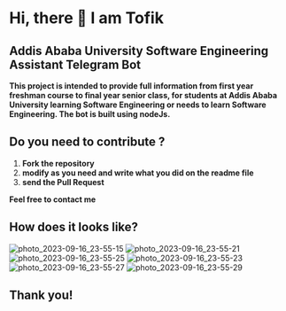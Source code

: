 # Hi, there 🙌 I am Tofik 

## Addis Ababa University Software Engineering Assistant Telegram Bot
 **This project is intended to provide full information from first year freshman course to final year senior class, for students at Addis Ababa University learning Software Engineering or needs to learn Software Engineering. The bot is built using nodeJs.**

## Do you need to contribute ?
1. **Fork the repository**
2. **modify as you need and write what you did on the readme file**
3. **send the Pull Request**

**Feel free to contact me**

## How does it looks like?
![photo_2023-09-16_23-55-15](https://github.com/tans1/AAU_SE_Info-Bot/assets/104857366/76460c72-dd97-4638-acb5-0634bd4a2ac6)
![photo_2023-09-16_23-55-21](https://github.com/tans1/AAU_SE_Info-Bot/assets/104857366/facfc219-0e39-43a8-9ec7-2e3175d393a9)
![photo_2023-09-16_23-55-25](https://github.com/tans1/AAU_SE_Info-Bot/assets/104857366/e82955aa-116e-41a0-8113-d8d062b0a2ac)
![photo_2023-09-16_23-55-23](https://github.com/tans1/AAU_SE_Info-Bot/assets/104857366/661a0d3f-6486-425f-b01d-3077c1b88d06)
![photo_2023-09-16_23-55-27](https://github.com/tans1/AAU_SE_Info-Bot/assets/104857366/bb9fe04b-72d6-481c-b066-8c8afa57cde5)
![photo_2023-09-16_23-55-29](https://github.com/tans1/AAU_SE_Info-Bot/assets/104857366/be61934f-0ac4-4fed-964f-16d9062524ac)

## Thank you!
